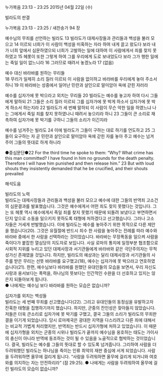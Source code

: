 누가복음 23:13 - 23:25 
2015년 04월 22일 (수)

빌라도의 판결



누가복음 23:13 - 23:25 / 새찬송가 94 장


예수님의 무죄를 선언하는 빌라도
13 빌라도가 대제사장들과 관리들과 백성을 불러 모으고 14 이르되 너희가 이 사람이 백성을 미혹하는 자라 하여 내게 끌고 왔도다 보라 내가 너희 앞에서 심문하였으되 너희가 고발하는 일에 대하여 이 사람에게서 죄를 찾지 못하였고 15 헤롯이 또한 그렇게 하여 그를 우리에게 도로 보내었도다 보라 그가 행한 일에는 죽일 일이 없느니라 16 그러므로 때려서 놓겠노라 17 (없음) 

예수 대신 바라바를 원하는 무리들  
18 무리가 일제히 소리 질러 이르되 이 사람을 없이하고 바라바를 우리에게 놓아 주소서 하니 19 이 바라바는 성중에서 일어난 민란과 살인으로 말미암아 옥에 갇힌 자러라 

예수를 십자가에 못 박으라고 외치는 무리들
20 빌라도는 예수를 놓고자 하여 다시 그들에게 말하되 21 그들은 소리 질러 이르되 그를 십자가에 못 박게 하소서 십자가에 못 박게 하소서 하는지라 22 빌라도가 세 번째 말하되 이 사람이 무슨 악한 일을 하였느냐 나는 그에게서 죽일 죄를 찾지 못하였나니 때려서 놓으리라 하니 23 그들이 큰 소리로 재촉하여 십자가에 못 박기를 구하니 그들의 소리가 이긴지라 

예수를 넘겨주는 빌라도
24 이에 빌라도가 그들이 구하는 대로 하기를 언도하고 25 그들이 요구하는 자 곧 민란과 살인으로 말미암아 옥에 갇힌 자를 놓아 주고 예수는 넘겨 주어 그들의 뜻대로 하게 하니라 

●중심문단●22 For the third time he spoke to them: “Why? What crime has this man committed? I have found in him no grounds for the death penalty. Therefore I will have him punished and then release him.” 23 But with loud shouts they insistently demanded that he be crucified, and their shouts prevailed

해석도움





빌라도의 노력  
빌라도는 대제사장들과 관리들과 백성을 불러 모으고 예수에 대한 그들의 반역죄 고소건의 심문결과를 발표했습니다. 그것은 예수에게서 어떤 죄도 찾지 못했다는 것입니다. 그는 또 헤롯 역시 예수에게서 죽일 죄를 찾지 못했기 때문에 되돌려 보냈다고 부연하면서 단지 앞으로 소동을 일으키지 못하도록 태형에 처하겠다고 선고했습니다. 그러나 고소 자들은 거세게 반발했습니다. 이에 빌라도는 예수를 놓아주기 위한 목적으로 다른 제안을 했습니다(20). 그것은 유월절에 반드시 죄수 한 사람을 놓아주는 전례를 따라 예수와 바라바 중에서 한 사람을 선택하라는 것이었습니다. 바라바는 무장폭동을 일으켜 사람을 죽이다가 붙잡힌 열심당의 지도자로 보입니다. 사실 로마의 통치에 일정부분 협조함으로 사회적 지위를 누리고 있던 대제사장과 서기관들에게 바라바와 같은 극단주의자는 무척 성가신 존재였을 것입니다. 하지만, 빌라도의 예상과는 달리 대제사장과 서기관들의 사주를 받은 무리는 선뜻 바라바를 요구했고(18), 예수는 십자가에 못 박으라고 연호하였습니다(21). 한편, 예수님보다 바라바를 원했던 유대인들의 모습을 보면서, 우리 자신도 사랑과 용서보다는 폭력을, 하나님의 뜻보다는 인간적인 수완을 더 선호하고 있지는 않은지 되돌아보게 됩니다.  
● 나에게는 예수님 보다 바라바를 원하는 모습은 없습니까?      

십자가를 외치는 백성들  
빌라도는 세 번째 무죄를 선고했습니다(22). 그리고 유대인들의 동정심을 유발하고자 잔혹한 태형을 집행하기까지 했습니다. 하지만, 군중의 잔인성은 잦아들지 않았습니다. 저들은 더욱 큰소리로 십자가에 못 박기를 구했고, 결국 그들의 소리가 빌라도의 무죄판결을 이기게 되었습니다. 당시 로마제국은 광대한 지역을 다스리려고 다른 죄에 대해서는 비교적 가볍게 처리했지만, 반역죄는 반드시 십자가형에 처하고 있었습니다. 이 때문에 십자가형을 외치는 군중의 시위나 빌라도가 끝까지 예수님을 옹호하는 태도는 가이사의 충신이 아니라 반역에 동조하는 것이 될 수 있음을 노골적으로 협박하는 것이었습니다. 결국, 빌라도는 예수를 그들의 뜻대로 할 수 있도록 넘겨줍니다. 그리하여 사람을 더 두려워했던 빌라도는 하나님을 죽이는 인류 최악의 재판 중심에 서게 되었습니다. 사람을 두려워하면 올무에 걸리게 됩니다. “사람을 두려워하면 올무에 걸리게 되거니와 여호와를 의지하는 자는 안전하리라” (잠 29:25).
● 나에게는 사람을 두려워하여 올무에 걸린 빌라도의 모습이 없습니까?